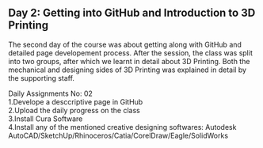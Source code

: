 ## Day 2: Getting into GitHub and Introduction to 3D Printing

The second day of the course was about getting along with GitHub and detailed page developement process. After the session, the class was split into two groups, after which we learnt in detail about 3D Printing. Both the mechanical and designing sides of 3D Printing was explained in detail by the supporting staff.

Daily Assignments No: 02
<br>
1.Develope a desccriptive page in GitHub
<br>
2.Upload the daily progress on the class
<br>
3.Install Cura Software
<br>
4.Install any of the mentioned creative designing softwares: Autodesk AutoCAD/SketchUp/Rhinoceros/Catia/CorelDraw/Eagle/SolidWorks
<br>
